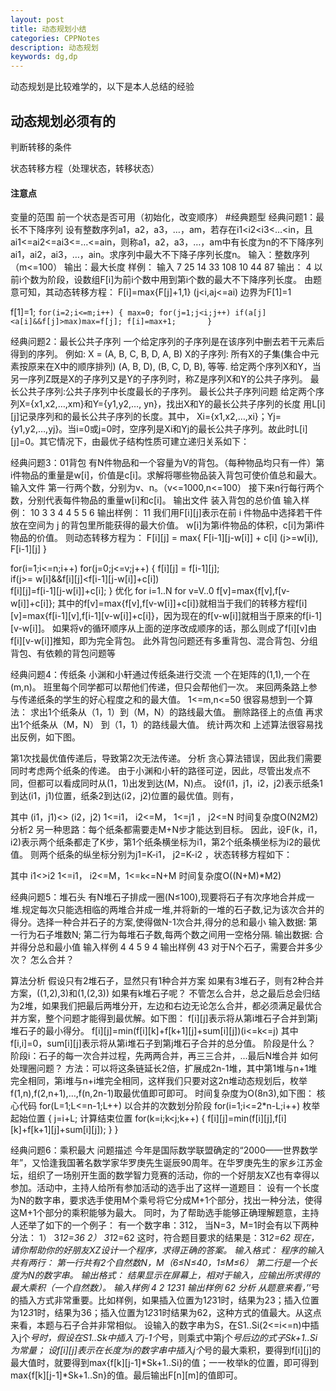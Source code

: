 ```yaml
---
layout: post
title: 动态规划小结
categories: CPPNotes
description: 动态规划
keywords: dg,dp
---
```

动态规划是比较难学的，以下是本人总结的经验


## 动态规划必须有的
  
  判断转移的条件
  
  状态转移方程（处理状态，转移状态）

#### 注意点
  变量的范围
  前一个状态是否可用（初始化，改变顺序）
#经典题型
经典问题1：最长不下降序列
     设有整数序列a1，a2，a3，…，am，若存在i1<i2<i3<…<in，且ai1<=ai2<=ai3<=…<=ain，则称a1，a2，a3，…，am中有长度为n的不下降序列ai1，ai2，ai3，…，ain。求序列中最大不下降子序列长度n。
输入：整数序列（m<=100）
输出：最大长度
样例：
输入 7 25 14 33 108 10 44 87
输出：
4 
以前i个数为阶段，设数组F[i]为前i个数中用到第i个数的最大不下降序列长度。
由题意可知，其动态转移方程：
      F[i]=max{F[j]+1,1} (j<i,aj<=ai)
      边界为F[1]=1

f[1]=1;
`for(i=2;i<=m;i++)
{
    max=0;
    for(j=1;j<i;j++)
    if(a[j]<a[i]&&f[j]>max)max=f[j];
       f[i]=max+1;		
}`


经典问题2：最长公共子序列
一个给定序列的子序列是在该序列中删去若干元素后得到的序列。
例如: X = (A, B, C, B, D, A, B)
    X的子序列:
所有X的子集(集合中元素按原来在X中的顺序排列)
	 	(A, B, D), (B, C, D, B), 等等.
给定两个序列X和Y，当另一序列Z既是X的子序列又是Y的子序列时，称Z是序列X和Y的公共子序列。
最长公共子序列:公共子序列中长度最长的子序列。
最长公共子序列问题
    给定两个序列X={x1,x2,…,xm}和Y={y1,y2,…, yn}，找出X和Y的最长公共子序列的长度
用L[i][j]记录序列和的最长公共子序列的长度。其中， Xi={x1,x2,…,xi}；Yj={y1,y2,…,yj}。当i=0或j=0时，空序列是Xi和Yj的最长公共子序列。故此时L[i][j]=0。其它情况下，由最优子结构性质可建立递归关系如下：


经典问题3：01背包
        有N件物品和一个容量为V的背包。（每种物品均只有一件）第i件物品的重量是w[i]，价值是c[i]。求解将哪些物品装入背包可使价值总和最大。
输入文件
第一行两个数，分别为v、n。（v<=1000,n<=100）
接下来n行每行两个数，分别代表每件物品的重量w[i]和c[i]。
输出文件
装入背包的总价值
输入样例：
10 3
3 4
4 5
5 6
输出样例：
11
我们用F[i][j]表示在前 i 件物品中选择若干件放在空间为 j 的背包里所能获得的最大价值。
w[i]为第i件物品的体积，c[i]为第i件物品的价值。
则动态转移方程为：
F[i][j] = max{  F[i-1][j-w[i]] + c[i]  (j>=w[i]),  F[i-1][j]  }

for(i=1;i<=n;i++)
  for(j=0;j<=v;j++)
{
        f[i][j] = f[i-1][j];  
        if(j>= w[i]&&f[i][j]<f[i-1][j-w[i]]+c[i])  
           f[i][j]=f[i-1][j-w[i]]+c[i];
}
 优化
          for i=1..N
            for v=V..0
                  f[v]=max{f[v],f[v-w[i]]+c[i]};
         其中的f[v]=max{f[v],f[v-w[i]]+c[i]}就相当于我们的转移方程f[i][v]=max{f[i-1][v],f[i-1][v-w[i]]+c[i]}，因为现在的f[v-w[i]]就相当于原来的f[i-1][v-w[i]]。
         如果将v的循环顺序从上面的逆序改成顺序的话，那么则成了f[i][v]由f[i][v-w[i]]推知，即为完全背包。
此外背包问题还有多重背包、混合背包、分组背包、有依赖的背包问题等

经典问题4：传纸条
小渊和小轩通过传纸条进行交流
一个在矩阵的(1,1),一个在(m,n)。
班里每个同学都可以帮他们传递，但只会帮他们一次。
来回两条路上参与传递纸条的学生的好心程度之和的最大值。
1<=m,n<=50
很容易想到一个算法：
求出1个纸条从（1，1）到（M，N）的路线最大值。
删除路径上的点值
再求出1个纸条从（M，N） 到（1，1）的路线最大值。
统计两次和
上述算法很容易找出反例，如下图。

第1次找最优值传递后，导致第2次无法传递。
分析
贪心算法错误，因此我们需要同时考虑两个纸条的传递。
由于小渊和小轩的路径可逆，因此，尽管出发点不同，但都可以看成同时从(1，1)出发到达(M，N)点。
设f(i1，j1，i2，j2)表示纸条1到达(i1，j1)位置，纸条2到达(i2，j2)位置的最优值。则有，




其中 (i1，j1)<> (i2，j2)
1<=i1， i2<=M， 1<=j1 ， j2<=N
时间复杂度O(N2M2)
分析2
另一种思路：每个纸条都需要走M+N步才能达到目标。
因此，设F(k，i1，i2)表示两个纸条都走了K步，第1个纸条横坐标为i1，第2个纸条横坐标为i2的最优值。
则两个纸条的纵坐标分别为j1=K-i1， j2=K-i2 ，状态转移方程如下：



其中 i1<>i2
1<=i1， i2<=M，1<=k<=N+M
时间复杂度O((N+M)*M2)

经典问题5：堆石头
有N堆石子排成一圈(N≤100),现要将石子有次序地合并成一堆.规定每次只能选相临的两堆合并成一堆,并将新的一堆的石子数,记为该次合并的得分。选择一种合并石子的方案,使得做N-1次合并,得分的总和最小
输入数据:
第一行为石子堆数N;
第二行为每堆石子数,每两个数之间用一空格分隔.
输出数据:
合并得分总和最小值
输入样例
4
4 5 9 4
输出样例
43
    对于N个石子，需要合并多少次？
    怎么合并？

算法分析
假设只有2堆石子，显然只有1种合并方案
如果有3堆石子，则有2种合并方案，((1,2),3)和(1,(2,3))
如果有k堆石子呢？
不管怎么合并，总之最后总会归结为2堆，如果我们把最后两堆分开，左边和右边无论怎么合并，都必须满足最优合并方案，整个问题才能得到最优解。如下图：
f[i][j]表示将从第i堆石子合并到第j堆石子的最小得分。
f[i][j]=min(f[i][k]+f[k+1][j]+sum[i][j])(i<=k<=j)
其中f[i,i]=0，sum[i][j]表示将从第i堆石子到第j堆石子合并的总分值。
阶段是什么？ 
阶段i：石子的每一次合并过程，先两两合并，再三三合并，...最后N堆合并
如何处理圈问题？
方法：可以将这条链延长2倍，扩展成2n-1堆，其中第1堆与n+1堆完全相同，第i堆与n+i堆完全相同，这样我们只要对这2n堆动态规划后，枚举f(1,n),f(2,n+1),…,f(n,2n-1)取最优值即可即可。
时间复杂度为O(8n3),如下图：
核心代码
for(L=1;L<=n-1;L++)  以合并的次数划分阶段
  for(i=1;i<=2*n-L;i++) 枚举起始位置
{
   j=i+L;  计算结束位置
      for(k=i;k<j;k++)
       {
          f[i][j]=min(f[i][j],f[i][k]+f[k+1][j]+sum[i][j]);
       }
}

经典问题6：乘积最大
问题描述
    今年是国际数学联盟确定的“2000——世界数学年”，又恰逢我国著名数学家华罗庚先生诞辰90周年。在华罗庚先生的家乡江苏金坛，组织了一场别开生面的数学智力竞赛的活动，你的一个好朋友XZ也有幸得以参加。活动中，主持人给所有参加活动的选手出了这样一道题目：
    设有一个长度为N的数字串，要求选手使用M个乘号将它分成M+1个部分，找出一种分法，使得这M+1个部分的乘积能够为最大。
同时，为了帮助选手能够正确理解题意，主持人还举了如下的一个例子：
有一个数字串：312， 当N=3，M=1时会有以下两种分法：
    1）	3*12=36
    2）	31*2=62
   这时，符合题目要求的结果是：31*2=62
   现在，请你帮助你的好朋友XZ设计一个程序，求得正确的答案。
输入格式： 
程序的输入共有两行：
   第一行共有2个自然数N，M（6≤N≤40，1≤M≤6）
   第二行是一个长度为N的数字串。
输出格式：
结果显示在屏幕上，相对于输入，应输出所求得的最大乘积（一个自然数）。
输入样例
4  2
1231
输出样例
62
分析
         从题意来看，’*’号的插入方式非常重要。比如样例，如果插入位置为1*2*31时，结果为23；插入位置为12*3*1时，结果为36；插入位置为1*2*31时结果为62，这种方式的值最大。从这点来看，本题与石子合并非常相似。
        设输入的数字串为S，在S1..Si(2<=i<=n)中插入j个*号时，假设在S1..Sk中插入了j-1个*号，则乘式中第j个*号后边的式子Sk+1..Si为常量；
        设f[i][j]表示在长度为i的数字串中插入j个*号的最大乘积，要得到f[i][j]的最大值时，就要得到max{f[k][j-1]*Sk+1..Si}的值；一一枚举k的位置，即可得到max{f[k][j-1]*Sk+1..Sn}的值。最后输出F[n][m]的值即可。


  
